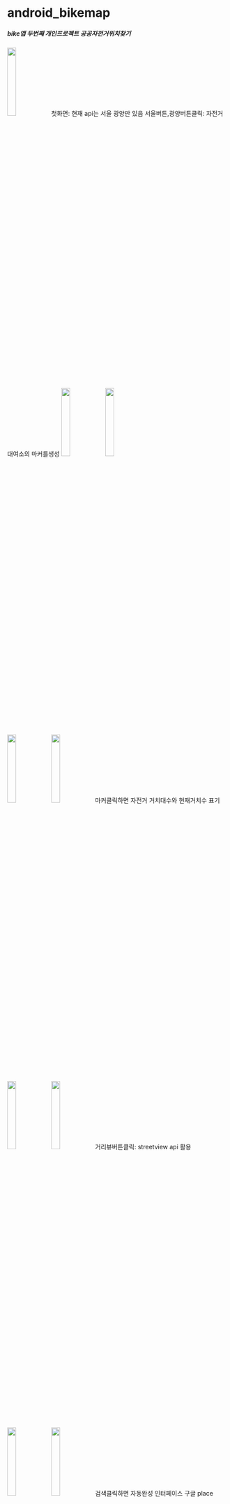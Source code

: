 # android_bikemap

##### bike앱 두번째 개인프로젝트 공공자전거위치찾기
<img src="https://user-images.githubusercontent.com/48806275/129466845-80a65fa2-28ef-4bcb-811e-dbfe06de4875.png " width="20%" height="20%"/>첫화면: 현재 api는 서울 광양만 있음
서울버튼,광양버튼클릭:  자전거대여소의 마커를생성
<img src="https://user-images.githubusercontent.com/48806275/129466846-0d1f6742-e6e0-4208-9c1f-e4c14055304c.png " width="20%" height="20%"/><img src="https://user-images.githubusercontent.com/48806275/129467571-e34fc158-a4f3-443c-9e13-258a6c1ee9e1.png " width="20%" height="20%"/>

<img src="https://user-images.githubusercontent.com/48806275/129466847-7f808f50-d6c4-416a-9b37-75100b0a40cb.png " width="20%" height="20%"/><img src="https://user-images.githubusercontent.com/48806275/129466829-1bbaa385-c1fd-4339-8487-32c94bf595ea.png " width="20%" height="20%"/>마커클릭하면 자전거 거치대수와 현재거치수 표기

<img src="https://user-images.githubusercontent.com/48806275/129466831-a587b658-5337-4315-805c-e29b661c9520.png " width="20%" height="20%"/><img src="https://user-images.githubusercontent.com/48806275/129466832-d011cee2-db59-4d82-b43f-83564fca0fef.png " width="20%" height="20%"/>거리뷰버튼클릭: streetview api 활용

<img src="https://user-images.githubusercontent.com/48806275/129466833-8e83b37d-831c-4306-a0b7-377c93b9f931.png " width="20%" height="20%"/><img src="https://user-images.githubusercontent.com/48806275/129467408-2a96e15e-45a0-4de9-800c-9903d2b8ae0d.png " width="20%" height="20%"/>검색클릭하면 자동완성 인터페이스 구글 place autocomplete 활용


<img src="https://user-images.githubusercontent.com/48806275/129466835-82fbaaf2-f7af-4705-ae0a-dc79d8a28f72.png " width="20%" height="20%"/>검색하면 해당좌표에 마커생성 마커정보는 google autocomplete에서받음

<img src="https://user-images.githubusercontent.com/48806275/129466836-16406ac9-32d9-4568-8077-6eb147ef6a56.png " width="20%" height="20%"/>검색마커의 거리뷰버튼클릭: streetview api

<img src="https://user-images.githubusercontent.com/48806275/129466837-b81387e8-b787-44f9-9a78-a0b77e2733e5.png " width="20%" height="20%"/><img src="https://user-images.githubusercontent.com/48806275/129466839-80d07040-478c-474b-8712-39c82fb8b6ff.png " width="20%" height="20%"/>검색마커의 사진버튼클릭하면 google autocomplete의 사진(photometa) 받아서 출력

<img src="https://user-images.githubusercontent.com/48806275/129466840-805d5230-9fef-48e7-8cb2-786ee5591638.png " width="20%" height="20%"/>전화버튼클릭
<img src="https://user-images.githubusercontent.com/48806275/129466841-ec60cc5b-98f0-4507-8fe7-72ae52124dff.png " width="20%" height="20%"/>홈페이지버튼클릭

<img src="https://user-images.githubusercontent.com/48806275/129466842-0e470690-bb6e-4c17-b311-e0dc62e2ba67.png " width="20%" height="20%"/>맵 아무곳에 클릭하면 큰 마커생성 geocoder활용


<img src="https://user-images.githubusercontent.com/48806275/129466843-c9613df8-61b8-41ca-91fa-67d50961a5e0.png " width="20%" height="20%"/>마커클릭: 사진은 place api에서받음
<img src="https://user-images.githubusercontent.com/48806275/129466844-d5a41889-3ab1-411c-8584-8dcc46d45afb.png " width="20%" height="20%"/>마커 주변사진버튼클릭하면 주변 도시의 사진을 place api를 활용


<img src="https://user-images.githubusercontent.com/48806275/129601438-0491197c-ac61-4ac5-8145-1fef7d8c0ca7.png" width="20%" height="20%"/>해당 마커의 사진이 없다는 오류 나올시
 
